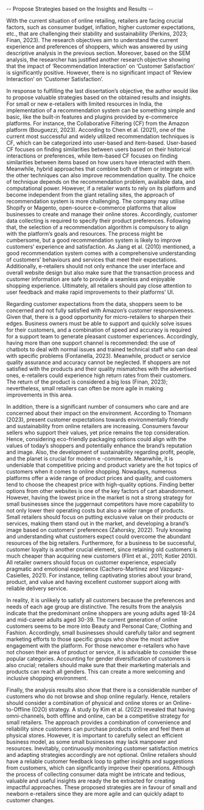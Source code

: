  -- Propose Strategies based on the Insights and Results --

With the current situation of online retailing, retailers are facing crucial factors, such as 
consumer budget, inflation, higher customer expectations, etc., that are challenging their stability 
and sustainability (Perkins, 2023; Finan, 2023). The research objectives aim to understand the 
current experience and preferences of shoppers, which was answered by using descriptive 
analysis in the previous section. Moreover, based on the SEM analysis, the researcher has 
justified another research objective showing that the impact of ‘Recommendation Interaction’ on 
‘Customer Satisfaction’ is significantly positive. However, there is no significant impact of 
‘Review Interaction’ on ‘Customer Satisfaction’.

In response to fulfilling the last dissertation’s objective, the author would like to propose 
valuable strategies based on the obtained results and insights. For small or new e-retailers with 
limited resources in India, the implementation of a recommendation system can be something 
simple and basic, like the built-in features and plugins provided by e-commerce platforms. For 
instance, the Collaborative Filtering (CF) from the Amazon platform (Bouguezzi, 2023). 
According to Chen et al. (2021), one of the current most successful and widely utilized 
recommendation techniques is CF, which can be categorized into user-based and item-based. 
User-based CF focuses on finding similarities between users based on their historical interactions 
or preferences, while item-based CF focuses on finding similarities between items based on how 
users have interacted with them. Meanwhile, hybrid approaches that combine both of them or 
integrate with the other techniques can also improve recommendation quality. The choice of 
technique depends on the recommendation problem, available data, and computational power. 
However, if a retailer wants to rely on its platform and become independent from the giant
retailing sites, the approach of recommendation system is more challenging. The company may 
utilise Shopify or Magento, open-source e-commerce platforms that allow businesses to create 
and manage their online stores. Accordingly, customer data collecting is required to specify their 
product preferences. Following that, the selection of a recommendation algorithm is compulsory 
to align with the platform’s goals and resources. The process might be cumbersome, but a good 
recommendation system is likely to improve customers’ experience and satisfaction. As Jiang et 
al. (2010) mentioned, a good recommendation system comes with a comprehensive understanding 
of customers’ behaviours and services that meet their expectations. Additionally, e-retailers 
should not only enhance the user interface and overall website design but also make sure that the 
transaction process and customer information are safe to provide a seamless and enjoyable 
shopping experience. Ultimately, all retailers should pay close attention to user feedback and 
make rapid improvements to their platforms’ UI.

Regarding customer expectations from the data, shoppers seem to be concerned and not 
fully satisfied with Amazon’s customer responsiveness. Given that, there is a good opportunity 
for micro-retailers to sharpen their edges. Business owners must be able to support and quickly 
solve issues for their customers, and a combination of speed and accuracy is required for a 
support team to generate pleasant customer experiences. Accordingly, having more than one 
support channel is recommended: the use of chatbots to deal with normal issues and trained 
technical staff who can deal with specific problems (Fontanella, 2023). Meanwhile, product or 
service quality assurance and accuracy cannot be neglected. If shoppers are not satisfied with the 
products and their quality mismatches with the advertised ones, e-retailers could experience high 
return rates from their customers. The return of the product is considered a big loss (Finan, 2023);
nevertheless, small retailers can often be more agile in making improvements in this area. 

In addition, there is a significant number of consumers who care and are concerned about 
their impact on the environment. According to Thomann (2023), present customer expectations 
towards environmentally friendly and sustainability from online retailers are increasing. 
Consumers favour sellers who support their values, yet price remains the top consideration. 
Hence, considering eco-friendly packaging options could align with the values of today’s 
shoppers and potentially enhance the brand’s reputation and image. Also, the development of
sustainability regarding profit, people, and the planet is crucial for modern e -commerce. 
Meanwhile, it is undeniable that competitive pricing and product variety are the hot topics of 
customers when it comes to online shopping. Nowadays, numerous platforms offer a wide range 
of product prices and quality, and customers tend to choose the cheapest price with high-quality 
options. Finding better options from other websites is one of the key factors of cart abandonment. 
However, having the lowest price in the market is not a strong strategy for small businesses since 
the juggernaut competitors have more capability to not only lower their operating costs but also a 
wider range of products. Small retailers should focus on putting exclusive value on their products 
or services, making them stand out in the market, and developing a brand’s image based on 
customers’ preferences (Zahorsky, 2022). Truly knowing and understanding what customers 
expect could overcome the abundant resources of the big retailers. Furthermore, for a business to 
be successful, customer loyalty is another crucial element, since retaining old customers is much 
cheaper than acquiring new customers (Flint et al., 2011; Kotler 2010). All retailer owners should 
focus on customer experience, especially pragmatic and emotional experience (Cachero-Martínez
and Vázquez-Casielles, 2021). For instance, telling captivating stories about your brand, product, 
and value and having excellent customer support along with reliable delivery service.

In reality, it is unlikely to satisfy all customers because the preferences and needs of each 
age group are distinctive. The results from the analysis indicate that the predominant online 
shoppers are young adults aged 18-24 and mid-career adults aged 30-39. The current generation 
of online customers seems to be more into Beauty and Personal Care; Clothing and Fashion. 
Accordingly, small businesses should carefully tailor and segment marketing efforts to those 
specific groups who show the most active engagement with the platform. For those newcomer 
e-retailers who have not chosen their area of product or service, it is advisable to consider these 
popular categories. Accounting for gender diversification of customers is also crucial; retailers 
should make sure that their marketing materials and products can reach all genders. This can 
create a more welcoming and inclusive shopping environment. 

Finally, the analysis results also show that there is a considerable number of customers 
who do not browse and shop online regularly. Hence, retailers should consider a combination of 
physical and online stores or an Online-to-Offline (O2O) strategy. A study by Kim et al. (2022)
revealed that having omni-channels, both offline and online, can be a competitive strategy for 
small retailers. The approach provides a combination of convenience and reliability since 
customers can purchase products online and feel them at physical stores. However, it is important 
to carefully select an efficient business model, as some small businesses may lack manpower and 
resources. Inevitably, continuously monitoring customer satisfaction metrics and adapting 
strategies accordingly are not optional. Online retailers should have a reliable customer feedback 
loop to gather insights and suggestions from customers, which can significantly improve their 
operations. Although the process of collecting consumer data might be intricate and tedious, 
valuable and useful insights are ready the be extracted for creating impactful approaches. These 
proposed strategies are in favour of small and newborn e-retailers since they are more agile and 
can quickly adapt to customer changes.

